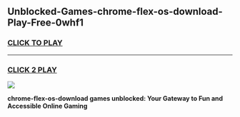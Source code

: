 
## Unblocked-Games-chrome-flex-os-download-Play-Free-0whf1
<h3>
<a href="https://premium76.site?title=chrome-flex-os-download&ref=21A">CLICK TO PLAY</a></h3>
<hr>

<h3>
<a href="https://premium76.site?title=chrome-flex-os-download&ref=21A">CLICK 2 PLAY</a>
  
</h3>

<a href="https://premium76.site?title=chrome-flex-os-download&ref=21A"><img src="https://clearcache.store/games.png"></a>


**chrome-flex-os-download games unblocked: Your Gateway to Fun and Accessible Online Gaming**
